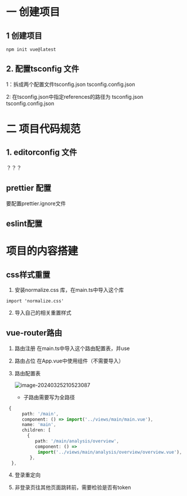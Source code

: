 # 一 创建项目
## 1 创建项目
~~~shell
npm init vue@latest
~~~



## 2. 配置tsconfig 文件

1：拆成两个配置文件tsconfig.json tsconfig.config.json

2:   在tsconfig.json中指定references的路径为 tsconfig.json tsconfig.config.json



# 二 项目代码规范

## 1. editorconfig 文件

？？？

## prettier 配置

要配置prettier.ignore文件

## eslint配置



# 项目的内容搭建

 ## css样式重置

1. 安装normalize.css 库，在main.ts中导入这个库

~~~
import 'normalize.css'
~~~

2. 导入自己的相关重置样式



## vue-router路由

1. 路由注册
	在main.ts中导入这个路由配置表，并use
2. 路由占位
	在App.vue中使用<RouterView>组件（不需要导入）
3. 路由配置表

   ![image-20240325210523087](https://gitee.com/hanosong/picgo_drawingbed/raw/master/image-20240325210523087.png)

   * 子路由需要写为全路径

~~~ts
 {
      path: '/main',
      component: () => import('../views/main/main.vue'),
      name: 'main',
      children: [
        {
           path: '/main/analysis/overview',
           component: () =>
            import('../views/main/analysis/overview/overview.vue'),
         },
  },
~~~

4. 登录重定向

5. 非登录页往其他页面跳转前，需要检验是否有token